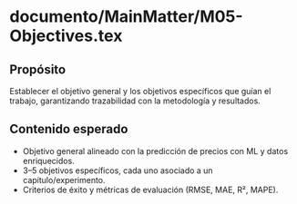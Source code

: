 # documento/MainMatter/M05-Objectives.tex

## Propósito
Establecer el objetivo general y los objetivos específicos que guían el trabajo, garantizando trazabilidad con la metodología y resultados.

## Contenido esperado
- Objetivo general alineado con la predicción de precios con ML y datos enriquecidos.
- 3–5 objetivos específicos, cada uno asociado a un capítulo/experimento.
- Criterios de éxito y métricas de evaluación (RMSE, MAE, R², MAPE).
